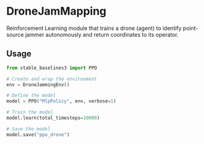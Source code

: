 # DroneJamMapping
Reinforcement Learning module that trains a drone (agent) to identify point-source jammer autonomously and return coordinates to its operator. 

## Usage

```python
from stable_baselines3 import PPO

# Create and wrap the environment
env = DroneJammingEnv()

# Define the model
model = PPO("MlpPolicy", env, verbose=1)

# Train the model
model.learn(total_timesteps=10000)

# Save the model
model.save("ppo_drone")

